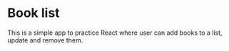 # Book list

This is a simple app to practice React where user can add books to a list, update and remove them.